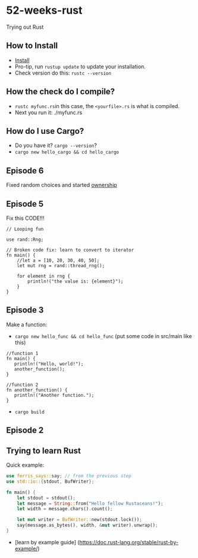 # 52-weeks-rust
Trying out Rust

## How to Install

* [Install](https://doc.rust-lang.org/book/ch01-01-installation.html)
* Pro-tip, run `rustup update` to update your installation.
* Check version do this: `rustc --version`

## How the check do I compile?

* `rustc myfunc.rs`in this case, the `<yourfile>.rs` is what is compiled.
* Next you run it: ./myfunc.rs

## How do I use Cargo?

* Do you have it? `cargo --version`?
* `cargo new hello_cargo && cd hello_cargo`

## Episode 6

Fixed random choices and started [ownership](https://doc.rust-lang.org/book/ch04-01-what-is-ownership.html)

## Episode 5

Fix this CODE!!!
```
// Looping fun

use rand::Rng;

// Broken code fix: learn to convert to iterator
fn main() {
    //let a = [10, 20, 30, 40, 50];
    let mut rng = rand::thread_rng();

    for element in rng {
        println!("the value is: {element}");
    }
}

```
## Episode 3
Make a function:

* `cargo new hello_func && cd hello_func` (put some code in src/main like this)
 
 ```
 //function 1
fn main() {
    println!("Hello, world!");
    another_function();
}

//function 2
fn another_function() {
    println!("Another function.");
}
``` 
* `cargo build`

## Episode 2
## Trying to learn Rust

Quick example:
``` rust
use ferris_says::say; // from the previous step
use std::io::{stdout, BufWriter};

fn main() {
    let stdout = stdout();
    let message = String::from("Hello fellow Rustaceans!");
    let width = message.chars().count();

    let mut writer = BufWriter::new(stdout.lock());
    say(message.as_bytes(), width, &mut writer).unwrap();
}

```
* [learn by example guide] (https://doc.rust-lang.org/stable/rust-by-example/)

